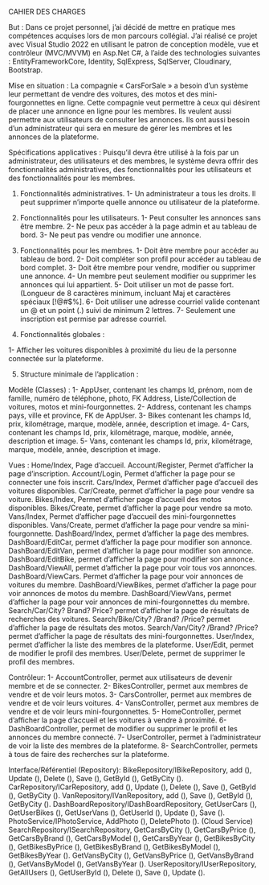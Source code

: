 CAHIER DES CHARGES


But :
	Dans ce projet personnel, j’ai décidé de mettre en pratique mes compétences acquises lors de mon parcours collégial. J’ai réalisé ce projet avec Visual Studio 2022 en utilisant le patron de conception modèle, vue et contrôleur (MVC/MVVM) en Asp.Net C#, à l’aide des technologies suivantes : EntityFrameworkCore, Identity, SqlExpress, SqlServer, Cloudinary, Bootstrap.

Mise en situation :
La compagnie « CarsForSale » a besoin d’un système leur permettant de vendre des voitures, des motos et des mini-fourgonnettes en ligne. Cette compagnie veut permettre à ceux qui désirent de placer une annonce en ligne pour les membres. Ils veulent aussi permettre aux utilisateurs de consulter les annonces. Ils ont aussi besoin d’un administrateur qui sera en mesure de gérer les membres et les annonces de la plateforme.

Spécifications applicatives :
Puisqu’il devra être utilisé à la fois par un administrateur, des utilisateurs et des membres, le système devra offrir des fonctionnalités administratives, des fonctionnalités pour les utilisateurs et des fonctionnalités pour les membres. 

1)	Fonctionnalités administratives.
1-	Un administrateur a tous les droits. Il peut supprimer n’importe quelle annonce ou     utilisateur de la plateforme.

2)	Fonctionnalités pour les utilisateurs.
1-   Peut consulter les annonces sans être membre.
2-	Ne peux pas accéder à la page admin et au tableau de bord.
3-	Ne peut pas vendre ou modifier une annonce. 
	
3)   Fonctionnalités pour les membres. 
1-	Doit être membre pour accéder au tableau de bord.
2-	Doit compléter son profil pour accéder au tableau de bord complet.
3-	Doit être membre pour vendre, modifier ou supprimer une annonce.
4-	Un membre peut seulement modifier ou supprimer les annonces qui lui appartient.
5-	Doit utiliser un mot de passe fort. (Longueur de 8 caractères minimum, incluant Maj et caractères spéciaux [!@#$%].
6-	Doit utiliser une adresse courriel valide contenant un @ et un point (.) suivi de minimum 2 lettres.
7-	Seulement une inscription est permise par adresse courriel. 

4)	Fonctionnalités globales :

1-	Afficher les voitures disponibles à proximité du lieu de la personne connectée sur la plateforme.


5) Structure minimale de l’application :

Modèle (Classes) :
1-	AppUser, contenant les champs Id, prénom, nom de famille, numéro de téléphone, photo, FK Address, Liste/Collection de voitures, motos et mini-fourgonnettes.
2-	Address, contenant les champs pays, ville et province, FK de AppUser.
3-	Bikes contenant les champs Id, prix, kilométrage, marque, modèle, année, description et image.
4-	Cars, contenant les champs Id, prix, kilométrage, marque, modèle, année, description et image.
5-	Vans, contenant les champs Id, prix, kilométrage, marque, modèle, année, description et image.

Vues :
Home/Index, Page d’accueil.
Account/Register, Permet d’afficher la page d’inscription.
Account/Login, Permet d’afficher la page pour se connecter une fois inscrit.
Cars/Index, Permet d’afficher page d’accueil des voitures disponibles.
Car/Create, permet d’afficher la page pour vendre sa voiture.
Bikes/Index, Permet d’afficher page d’accueil des motos disponibles.
Bikes/Create, permet d’afficher la page pour vendre sa moto.
Vans/Index, Permet d’afficher page d’accueil des mini-fourgonnettes disponibles.
Vans/Create, permet d’afficher la page pour vendre sa mini-fourgonnette.
DashBoard/Index, permet d’afficher la page des membres.
DashBoard/EditCar, permet d’afficher la page pour modifier son annonce.
DashBoard/EditVan, permet d’afficher la page pour modifier son annonce.
DashBoard/EditBike, permet d’afficher la page pour modifier son annonce.
DashBoard/ViewAll, permet d’afficher la page pour voir tous vos annonces.
DashBoard/ViewCars. Permet d’afficher la page pour voir annonces de voitures du membre.
DashBoard/ViewBikes, permet d’afficher la page pour voir annonces de motos du membre.
DashBoard/ViewVans, permet d’afficher la page pour voir annonces de mini-fourgonnettes du membre.
Search/Car/City? Brand? Price? permet d’afficher la page de résultats de recherches des voitures.
Search/Bike/City? /Brand? /Price? permet d’afficher la page de résultats des motos.
Search/Van/City? /Brand? /Price? permet d’afficher la page de résultats des mini-fourgonnettes.
User/Index, permet d’afficher la liste des membres de la plateforme.
User/Edit, permet de modifier le profil des membres.
User/Delete, permet de supprimer le profil des membres.

Contrôleur:
1-	AccountController, permet aux utilisateurs de devenir membre et de se connecter.
2-	BikesController, permet aux membres de vendre et de voir leurs motos.
3-	CarsController, permet aux membres de vendre et de voir leurs voitures.
4-	VansController, permet aux membres de vendre et de voir leurs mini-fourgonnettes.
5-	HomeController, permet d’afficher la page d’accueil et les voitures à vendre à proximité.
6-	DashBoardController, permet de modifier ou supprimer le profil et les annonces du membre connecté.
7-	UserController, permet à l’administrateur de voir la liste des membres de la plateforme.
8-	SearchController, permets à tous de faire des recherches sur la plateforme.




Interface/Référentiel (Repository):
BikeRepository/IBikeRepository, add (), Update (), Delete (), Save (), GetById (), GetByCity ().
CarRepository/ICarRepository, add (), Update (), Delete (), Save (), GetById (), GetByCity ().
VanRepository/IVanRepository, add (), Save (), GetById (), GetByCity ().
DashBoardRepository/IDashBoardRepository, GetUserCars (), GetUserBikes (), GetUserVans (), GetUserId (), Update (), Save ().
PhotoService/IPhotoService, AddPhoto (), DeletePhoto (). (Cloud Service)
SearchRepository/ISearchRepository, GetCarsByCity (), GetCarsByPrice (), GetCarsByBrand (), GetCarsByModel (), GetCarsByYear (), GetBikesByCity (), GetBikesByPrice (), GetBikesByBrand (), GetBikesByModel (), GetBikesByYear (). GetVansByCity (), GetVansByPrice (), GetVansByBrand (), GetVansByModel (), GetVansByYear ().
UserRepository/IUserRepository, GetAllUsers (), GetUserById (), Delete (), Save (), Update ().



